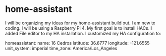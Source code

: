 # home-assistant
I will be organizing my ideas for my home-assistant build out.
I am new to coding. I will be using a Raspberry Pi 4. My first goal is to install HACs.
I added File editor to my HA installation. I customized my HA configuration to:

homeassistant:
  name: 16 Cedros
  latitude: 36.6777
  longitude: -121.6555
  unit_system: imperial
  time_zone: America/Los_Angeles

